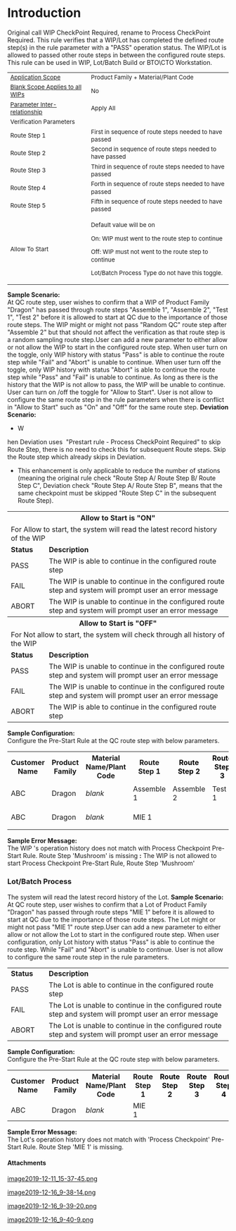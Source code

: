 # Introduction

Original call WIP CheckPoint Required, rename to Process CheckPoint Required. This rule verifies that a WIP/Lot has completed the defined route step(s) in the rule parameter with a "PASS" operation status. The WIP/Lot is allowed to passed other route steps in between the configured route steps. This rule can be used in WIP, Lot/Batch Build or BTO\CTO Workstation.
<table class="wrapped confluenceTable" style="font-size: 13.3333px;line-height: 17.3333px;margin-bottom: 10.0px;"><colgroup><col /><col /></colgroup><tbody><tr><td class="highlight-grey confluenceTd" data-highlight-colour="grey"><a href="http://usplnd0wiki01:8090/display/PB/Pre-Start+Rules#Pre-StartRules-ApplicationScope" rel="nofollow">Application Scope</a></td><td class="confluenceTd">Product Family + Material/Plant Code</td></tr><tr><td class="highlight-grey confluenceTd" colspan="1" data-highlight-colour="grey"><a href="http://usplnd0wiki01:8090/display/PB/Pre-Start+Rules#Pre-StartRules-BlankScope" rel="nofollow">Blank Scope Applies to all WIPs</a></td><td colspan="1" class="confluenceTd">No</td></tr><tr><td class="highlight-grey confluenceTd" data-highlight-colour="grey"><a href="http://usplnd0wiki01:8090/display/PB/Pre-Start+Rules#Pre-StartRules-ParamRel" rel="nofollow">Parameter Inter-relationship</a></td><td class="confluenceTd">Apply All</td></tr><tr><td class="highlight-grey confluenceTd" colspan="2" data-highlight-colour="grey">Verification Parameters</td></tr><tr><td colspan="1" class="confluenceTd">Route Step 1</td><td colspan="1" class="confluenceTd">First in sequence of route steps needed to have passed</td></tr><tr><td colspan="1" class="confluenceTd"><span style="font-size: 13.3333px;line-height: 17.3333px;">Route Step 2</span></td><td colspan="1" class="confluenceTd"><span style="font-size: 13.3333px;line-height: 17.3333px;">Second in sequence of route steps needed to have passed</span></td></tr><tr><td colspan="1" class="confluenceTd"><span style="font-size: 13.3333px;line-height: 17.3333px;">Route Step 3</span></td><td colspan="1" class="confluenceTd"><span style="font-size: 13.3333px;line-height: 17.3333px;">Third in sequence of route steps needed to have passed</span></td></tr><tr><td colspan="1" class="confluenceTd"><span style="font-size: 13.3333px;line-height: 17.3333px;">Route Step 4</span></td><td colspan="1" class="confluenceTd"><span style="font-size: 13.3333px;line-height: 17.3333px;">Forth in sequence of route steps needed to have passed</span></td></tr><tr><td colspan="1" class="confluenceTd"><span style="font-size: 13.3333px;line-height: 17.3333px;">Route Step 5</span></td><td colspan="1" class="confluenceTd"><span style="font-size: 13.3333px;line-height: 17.3333px;">Fifth in sequence of route steps needed to have passed</span></td></tr><tr><td colspan="1" class="confluenceTd">Allow To Start</td><td colspan="1" class="confluenceTd"><p>Default value will be on</p><p>On: WIP must went to the route step to continue </p><p>Off: WIP must not went to the route step to continue</p><p>Lot/Batch Process Type do not have this toggle. </p></td></tr></tbody></table>

**Sample Scenario:**  
At QC route step, user wishes to confirm that a WIP of Product Family "Dragon" has passed through route steps "Assemble 1", "Assemble 2", "Test 1", "Test 2" before it is allowed to start at QC due to the importance of those route steps. The WIP might or might not pass "Random QC" route step after "Assemble 2" but that should not affect the verification as that route step is a random sampling route step.User can add a new parameter to either allow or not allow the WIP to start in the configured route step. When user turn on the toggle, only WIP history with status "Pass" is able to continue the route step while "Fail" and "Abort" is unable to continue. When user turn off the toggle, only WIP history with status "Abort" is able to continue the route step while "Pass" and "Fail" is unable to continue. As long as there is the history that the WIP is not allow to pass, the WIP will be unable to continue. User can turn on /off the toggle for "Allow to Start". User is not allow to configure the same route step in the rule parameters when there is conflict in "Allow to Start" such as "On" and "Off" for the same route step.
**Deviation Scenario:**  

- W

hen Deviation uses 
"Prestart rule - Process CheckPoint Required" to skip Route Step, there is no need to check this for subsequent Route steps. Skip the Route step which already skips in Deviation.
- This enhancement is only applicable to reduce the number of stations (meaning the original rule check "Route Step A/ Route Step B/ Route Step C", Deviation check "Route Step A/ Route Step B", means that the same checkpoint must be skipped "Route Step C" in the subsequent Route Step).

<table class="relative-table wrapped confluenceTable" style="width: 99.9155%;"><colgroup><col style="width: 17.1461%;" /><col style="width: 82.9103%;" /></colgroup><tbody><tr><th class="highlight-grey confluenceTh" style="width: 99.9155%;" title="Background colour : Grey" colspan="2" data-highlight-colour="grey"><strong>Allow to Start is "ON"</strong></th></tr><tr><td colspan="2" class="confluenceTd">For Allow to start, the system will read the latest record history of the WIP</td></tr><tr><td style="width: 17.1598%;" class="confluenceTd"><strong>Status</strong></td><td style="width: 82.7557%;" class="confluenceTd"><strong>Description</strong></td></tr><tr><td style="width: 17.1598%;" class="confluenceTd">PASS</td><td style="width: 82.7557%;" class="confluenceTd">The WIP is able to continue in the configured route step</td></tr><tr><td style="width: 17.1598%;" class="confluenceTd">FAIL</td><td style="width: 82.7557%;" class="confluenceTd">The WIP is unable to continue in the configured route step and system will prompt user an error message</td></tr><tr><td style="width: 17.1598%;" class="confluenceTd">ABORT</td><td style="width: 82.7557%;" class="confluenceTd">The WIP is unable to continue in the configured route step and system will prompt user an error message</td></tr><tr><th class="highlight-grey confluenceTh" style="width: 99.9155%;" colspan="2" data-highlight-colour="grey">Allow to Start is "OFF"</th></tr><tr><td colspan="2" class="confluenceTd">For Not allow to start, the system will check through all history of the WIP</td></tr><tr><td style="width: 17.1598%;" class="confluenceTd"><strong>Status</strong></td><td style="width: 82.7557%;" class="confluenceTd"><strong>Description </strong></td></tr><tr><td style="width: 17.1598%;" class="confluenceTd">PASS</td><td style="width: 82.7557%;" class="confluenceTd">The WIP is unable to continue in the configured route step and system will prompt user an error message</td></tr><tr><td style="width: 17.1598%;" class="confluenceTd">FAIL</td><td style="width: 82.7557%;" class="confluenceTd">The WIP is unable to continue in the configured route step and system will prompt user an error message</td></tr><tr><td style="width: 17.1598%;" class="confluenceTd">ABORT</td><td style="width: 82.7557%;" class="confluenceTd">The WIP is able to continue in the configured route step</td></tr></tbody></table>

**Sample Configuration:**  
Configure the Pre-Start Rule at the QC route step with below parameters.<table class="wrapped confluenceTable"><colgroup><col /><col /><col /><col /><col /><col /><col /><col /><col /></colgroup><tbody><tr><th colspan="1" class="confluenceTh">Customer Name</th><th class="confluenceTh">Product Family</th><th class="confluenceTh">Material Name/Plant Code</th><th class="confluenceTh">Route Step 1</th><th colspan="1" class="confluenceTh"><span style="color: rgb(0,0,0);">Route Step 2</span></th><th colspan="1" class="confluenceTh"><span style="color: rgb(0,0,0);">Route Step 3</span></th><th colspan="1" class="confluenceTh"><span style="color: rgb(0,0,0);">Route Step 4</span></th><th colspan="1" class="confluenceTh"><span style="color: rgb(0,0,0);">Route Step 5</span></th><th colspan="1" class="confluenceTh">Allow to Start</th></tr><tr><td colspan="1" class="confluenceTd">ABC</td><td class="confluenceTd">Dragon</td><td class="confluenceTd"><em>blank</em></td><td class="confluenceTd">Assemble 1</td><td colspan="1" class="confluenceTd"><span>Assemble 2</span></td><td colspan="1" class="confluenceTd">Test 1</td><td colspan="1" class="confluenceTd">Test 2</td><td colspan="1" class="confluenceTd"><br /></td><td colspan="1" class="confluenceTd"><div class="content-wrapper"><p><span class="confluence-embedded-file-wrapper image-center-wrapper confluence-embedded-manual-size"><img class="confluence-embedded-image confluence-thumbnail image-center" width="16" src="https://dev.azure.com/jblprd/Production%20Systems-JGP/_apis/git/repositories/wiki-JGP iFactory/items?path=/.attachments/62423126.png&$format=octetStream" data-image-src="https://dev.azure.com/jblprd/Production%20Systems-JGP/_apis/git/repositories/wiki-JGP iFactory/items?path=/.attachments/62423126.png&$format=octetStream" data-unresolved-comment-count="0" data-linked-resource-id="62423126" data-linked-resource-version="1" data-linked-resource-type="attachment" data-linked-resource-default-alias="image2019-12-16-9-40-9.png" data-base-url="http://usplnd0wiki01:8090" data-linked-resource-content-type="image/png" data-linked-resource-container-id="29920031" data-linked-resource-container-version="17" /></span></p></div></td></tr><tr><td colspan="1" class="confluenceTd">ABC</td><td colspan="1" class="confluenceTd">Dragon</td><td colspan="1" class="confluenceTd"><em>blank</em></td><td colspan="1" class="confluenceTd">MIE 1 </td><td colspan="1" class="confluenceTd"><br /></td><td colspan="1" class="confluenceTd"><br /></td><td colspan="1" class="confluenceTd"><br /></td><td colspan="1" class="confluenceTd"><br /></td><td colspan="1" class="confluenceTd"><div class="content-wrapper"><p><span class="confluence-embedded-file-wrapper image-center-wrapper confluence-embedded-manual-size"><img class="confluence-embedded-image confluence-thumbnail image-center" width="16" src="https://dev.azure.com/jblprd/Production%20Systems-JGP/_apis/git/repositories/wiki-JGP iFactory/items?path=/.attachments/62423123.png&$format=octetStream" data-image-src="https://dev.azure.com/jblprd/Production%20Systems-JGP/_apis/git/repositories/wiki-JGP iFactory/items?path=/.attachments/62423123.png&$format=octetStream" data-unresolved-comment-count="0" data-linked-resource-id="62423123" data-linked-resource-version="1" data-linked-resource-type="attachment" data-linked-resource-default-alias="image2019-12-16-9-38-14.png" data-base-url="http://usplnd0wiki01:8090" data-linked-resource-content-type="image/png" data-linked-resource-container-id="29920031" data-linked-resource-container-version="17" /></span></p></div></td></tr></tbody></table>






**Sample Error Message:**  
The WIP 's operation history does not match with Process Checkpoint Pre-Start Rule. Route Step 'Mushroom' is missing
**:** The WIP is not allowed to start Process Checkpoint Pre-Start Rule, Route Step 'Mushroom'

### **Lot/Batch Process** 


The system will read the latest record history of the Lot.
**Sample Scenario:**  
At QC route step, user wishes to confirm that a Lot of Product Family "Dragon" has passed through route steps "MIE 1" before it is allowed to start at QC due to the importance of those route steps. The Lot might or might not pass "MIE 1" route step.User can add a new parameter to either allow or not allow the Lot to start in the configured route step. When user configuration, only Lot history with status "Pass" is able to continue the route step. While "Fail" and "Abort" is unable to continue. User is not allow to configure the same route step in the rule parameters.
<table class="relative-table wrapped confluenceTable" style="width: 99.9155%;"><colgroup><col style="width: 17.1461%;" /><col style="width: 82.9103%;" /></colgroup><tbody><tr><td class="confluenceTd"><strong>Status</strong></td><td class="confluenceTd"><strong>Description</strong></td></tr><tr><td class="confluenceTd">PASS</td><td class="confluenceTd">The Lot is able to continue in the configured route step</td></tr><tr><td class="confluenceTd">FAIL</td><td class="confluenceTd">The Lot is unable to continue in the configured route step and system will prompt user an error message</td></tr><tr><td class="confluenceTd">ABORT</td><td class="confluenceTd">The Lot is unable to continue in the configured route step and system will prompt user an error message</td></tr></tbody></table>

**Sample Configuration:**  
Configure the Pre-Start Rule at the QC route step with below parameters.<table class="wrapped confluenceTable"><colgroup><col /><col /><col /><col /><col /><col /><col /><col /></colgroup><tbody><tr><th colspan="1" class="confluenceTh">Customer Name</th><th class="confluenceTh">Product Family</th><th class="confluenceTh">Material Name/Plant Code</th><th class="confluenceTh">Route Step 1</th><th colspan="1" class="confluenceTh"><span style="color: rgb(0,0,0);">Route Step 2</span></th><th colspan="1" class="confluenceTh"><span style="color: rgb(0,0,0);">Route Step 3</span></th><th colspan="1" class="confluenceTh"><span style="color: rgb(0,0,0);">Route Step 4</span></th><th colspan="1" class="confluenceTh"><span style="color: rgb(0,0,0);">Route Step 5</span></th></tr><tr><td colspan="1" class="confluenceTd">ABC</td><td colspan="1" class="confluenceTd">Dragon</td><td colspan="1" class="confluenceTd"><em>blank</em></td><td colspan="1" class="confluenceTd">MIE 1 </td><td colspan="1" class="confluenceTd"><br /></td><td colspan="1" class="confluenceTd"><br /></td><td colspan="1" class="confluenceTd"><br /></td><td colspan="1" class="confluenceTd"><br /></td></tr></tbody></table>





**Sample Error Message:**  
The Lot's operation history does not match with 'Process Checkpoint' Pre-Start Rule. Route Step 'MIE 1' is missing.

#### Attachments

[image2019-12-11_15-37-45.png](/.attachments/62423094.png)
[image2019-12-16_9-38-14.png](/.attachments/62423123.png)
[image2019-12-16_9-39-20.png](/.attachments/62423124.png)
[image2019-12-16_9-40-9.png](/.attachments/62423126.png)
